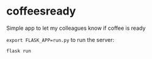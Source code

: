 # coffeesready
Simple app to let my colleagues know if coffee is ready


`export FLASK_APP=run.py`
to run the server:

`flask run`
